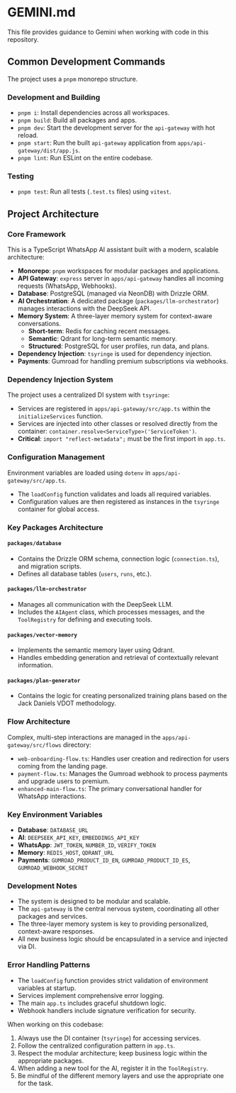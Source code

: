 # GEMINI.md

This file provides guidance to Gemini when working with code in this repository.

## Common Development Commands

The project uses a `pnpm` monorepo structure.

### Development and Building
- `pnpm i`: Install dependencies across all workspaces.
- `pnpm build`: Build all packages and apps.
- `pnpm dev`: Start the development server for the `api-gateway` with hot reload.
- `pnpm start`: Run the built `api-gateway` application from `apps/api-gateway/dist/app.js`.
- `pnpm lint`: Run ESLint on the entire codebase.

### Testing
- `pnpm test`: Run all tests (`.test.ts` files) using `vitest`.

## Project Architecture

### Core Framework
This is a TypeScript WhatsApp AI assistant built with a modern, scalable architecture:
- **Monorepo**: `pnpm` workspaces for modular packages and applications.
- **API Gateway**: `express` server in `apps/api-gateway` handles all incoming requests (WhatsApp, Webhooks).
- **Database**: PostgreSQL (managed via NeonDB) with Drizzle ORM.
- **AI Orchestration**: A dedicated package (`packages/llm-orchestrator`) manages interactions with the DeepSeek API.
- **Memory System**: A three-layer memory system for context-aware conversations.
  - **Short-term**: Redis for caching recent messages.
  - **Semantic**: Qdrant for long-term semantic memory.
  - **Structured**: PostgreSQL for user profiles, run data, and plans.
- **Dependency Injection**: `tsyringe` is used for dependency injection.
- **Payments**: Gumroad for handling premium subscriptions via webhooks.

### Dependency Injection System
The project uses a centralized DI system with `tsyringe`:
- Services are registered in `apps/api-gateway/src/app.ts` within the `initializeServices` function.
- Services are injected into other classes or resolved directly from the container: `container.resolve<ServiceType>('ServiceToken')`.
- **Critical**: `import "reflect-metadata";` must be the first import in `app.ts`.

### Configuration Management
Environment variables are loaded using `dotenv` in `apps/api-gateway/src/app.ts`.
- The `loadConfig` function validates and loads all required variables.
- Configuration values are then registered as instances in the `tsyringe` container for global access.

### Key Packages Architecture

#### `packages/database`
- Contains the Drizzle ORM schema, connection logic (`connection.ts`), and migration scripts.
- Defines all database tables (`users`, `runs`, etc.).

#### `packages/llm-orchestrator`
- Manages all communication with the DeepSeek LLM.
- Includes the `AIAgent` class, which processes messages, and the `ToolRegistry` for defining and executing tools.

#### `packages/vector-memory`
- Implements the semantic memory layer using Qdrant.
- Handles embedding generation and retrieval of contextually relevant information.

#### `packages/plan-generator`
- Contains the logic for creating personalized training plans based on the Jack Daniels VDOT methodology.

### Flow Architecture
Complex, multi-step interactions are managed in the `apps/api-gateway/src/flows` directory:
- `web-onboarding-flow.ts`: Handles user creation and redirection for users coming from the landing page.
- `payment-flow.ts`: Manages the Gumroad webhook to process payments and upgrade users to premium.
- `enhanced-main-flow.ts`: The primary conversational handler for WhatsApp interactions.

### Key Environment Variables
- **Database**: `DATABASE_URL`
- **AI**: `DEEPSEEK_API_KEY`, `EMBEDDINGS_API_KEY`
- **WhatsApp**: `JWT_TOKEN`, `NUMBER_ID`, `VERIFY_TOKEN`
- **Memory**: `REDIS_HOST`, `QDRANT_URL`
- **Payments**: `GUMROAD_PRODUCT_ID_EN`, `GUMROAD_PRODUCT_ID_ES`, `GUMROAD_WEBHOOK_SECRET`

### Development Notes
- The system is designed to be modular and scalable.
- The `api-gateway` is the central nervous system, coordinating all other packages and services.
- The three-layer memory system is key to providing personalized, context-aware responses.
- All new business logic should be encapsulated in a service and injected via DI.

### Error Handling Patterns
- The `loadConfig` function provides strict validation of environment variables at startup.
- Services implement comprehensive error logging.
- The main `app.ts` includes graceful shutdown logic.
- Webhook handlers include signature verification for security.

When working on this codebase:
1. Always use the DI container (`tsyringe`) for accessing services.
2. Follow the centralized configuration pattern in `app.ts`.
3. Respect the modular architecture; keep business logic within the appropriate packages.
4. When adding a new tool for the AI, register it in the `ToolRegistry`.
5. Be mindful of the different memory layers and use the appropriate one for the task.
